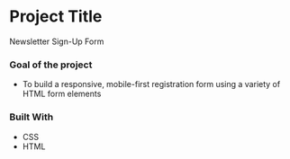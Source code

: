 # Project Title

Newsletter Sign-Up Form

### Goal of the project

- To build a responsive, mobile-first registration form using a variety of HTML form elements

### Built With

- CSS
- HTML
